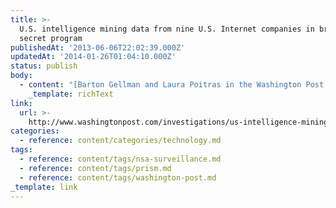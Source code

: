 ```yaml
---
title: >-
  U.S. intelligence mining data from nine U.S. Internet companies in broad
  secret program
publishedAt: '2013-06-06T22:02:39.000Z'
updatedAt: '2014-01-26T01:04:10.000Z'
status: publish
body:
  - content: "[Barton Gellman and Laura Poitras in the Washington Post, \"U.S. intelligence mining data from nine U.S. Internet companies in broad secret program\"](http://www.washingtonpost.com/investigations/us-intelligence-mining-data-from-nine-us-internet-companies-in-broad-secret-program/2013/06/06/3a0c0da8-cebf-11e2-8845-d970ccb04497_story.html):\n\n<ExtendedQuote>\n  The National Security Agency and the FBI are tapping directly into the central servers of nine leading U.S. Internet companies, extracting audio, video, photographs, e-mails, documents and connection logs that enable analysts to track a person\x92s movements and contacts over time.\n\n  The highly classified program, code-named PRISM, has not been disclosed publicly before. Its establishment in 2007 and six years of exponential growth took place beneath the surface of a roiling debate over the boundaries of surveillance and privacy. Even late last year, when critics of the foreign intelligence statute argued for changes, the only members of Congress who know about PRISM were bound by oaths of office to hold their tongues.\n</ExtendedQuote>\n\nThis is insane.\n"
    _template: richText
link:
  url: >-
    http://www.washingtonpost.com/investigations/us-intelligence-mining-data-from-nine-us-internet-companies-in-broad-secret-program/2013/06/06/3a0c0da8-cebf-11e2-8845-d970ccb04497_story.html
categories:
  - reference: content/categories/technology.md
tags:
  - reference: content/tags/nsa-surveillance.md
  - reference: content/tags/prism.md
  - reference: content/tags/washington-post.md
_template: link
---
```



